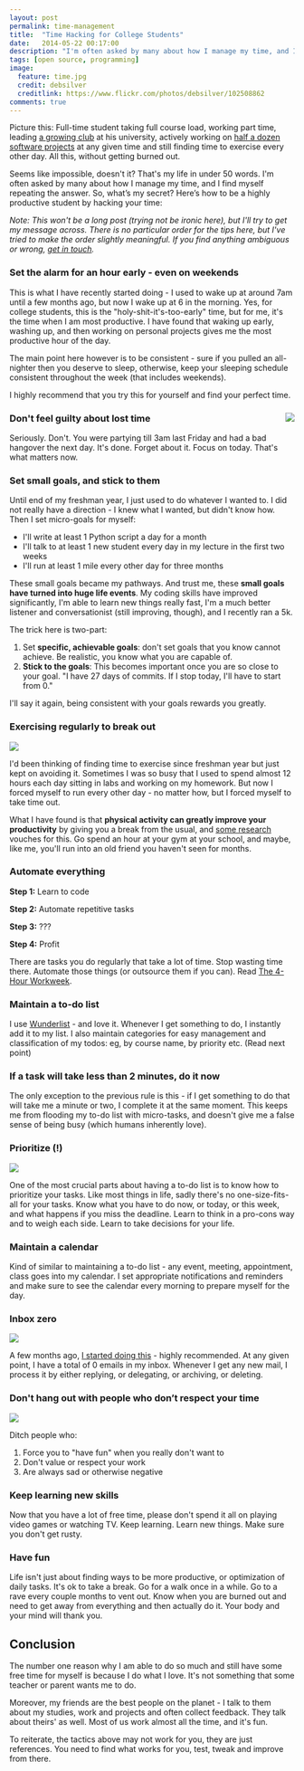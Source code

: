 ```yaml
---
layout: post
permalink: time-management
title:  "Time Hacking for College Students"
date:   2014-05-22 00:17:00
description: "I'm often asked by many about how I manage my time, and I find myself repeating the answer. Here’s how to be a highly productive student by hacking your time."
tags: [open source, programming]
image:
  feature: time.jpg
  credit: debsilver
  creditlink: https://www.flickr.com/photos/debsilver/102508862
comments: true
---
```


Picture this: Full-time student taking full course load, working part time, leading [a growing club](https://www.facebook.com/groups/uwhackers/) at his university, actively working on [half a dozen software projects](https://github.com/karan) at any given time and still finding time to exercise every other day. All this, without getting burned out.

Seems like impossible, doesn't it? That's my life in under 50 words. I'm often asked by many about how I manage my time, and I find myself repeating the answer. So, what’s my secret? Here’s how to be a highly productive student by hacking your time:

*Note: This won't be a long post (trying not be ironic here), but I'll try to get my message across. There is no particular order for the tips here, but I've tried to make the order slightly meaningful. If you find anything ambiguous or wrong, [get in touch](http://twitter.com/KaranGoel).*

### Set the alarm for an hour early - even on weekends

This is what I have recently started doing - I used to wake up at around 7am until a few months ago, but now I wake up at 6 in the morning. Yes, for college students, this is the "holy-shit-it's-too-early" time, but for me, it's the time when I am most productive. I have found that waking up early, washing up, and then working on personal projects gives me the most productive hour of the day.

The main point here however is to be consistent - sure if you pulled an all-nighter then you deserve to sleep, otherwise, keep your sleeping schedule consistent throughout the week (that includes weekends).

I highly recommend that you try this for yourself and find your perfect time.

### Don't feel guilty about lost time <img src="https://farm2.staticflickr.com/1209/1392710669_31e7e13889_q_d.jpg" align="right">

Seriously. Don't. You were partying till 3am last Friday and had a bad hangover the next day. It's done. Forget about it. Focus on today. That's what matters now.

### Set small goals, and stick to them

Until end of my freshman year, I just used to do whatever I wanted to. I did not really have a direction - I knew what I wanted, but didn't know how. Then I set micro-goals for myself:

- I'll write at least 1 Python script a day for a month
- I'll talk to at least 1 new student every day in my lecture in the first two weeks
- I'll run at least 1 mile every other day for three months

These small goals became my pathways. And trust me, these **small goals have turned into huge life events**. My coding skills have improved significantly, I'm able to learn new things really fast, I'm a much better listener and conversationist (still improving, though), and I recently ran a 5k.

The trick here is two-part:

1. Set **specific, achievable goals**: don't set goals that you know cannot achieve. Be realistic, you know what you are capable of.
2. **Stick to the goals**: This becomes important once you are so close to your goal. "I have 27 days of commits. If I stop today, I'll have to start from 0."

I'll say it again, being consistent with your goals rewards you greatly.

### Exercising regularly to break out

![](https://farm5.staticflickr.com/4082/4782840214_a6e524d4eb_b.jpg)

I'd been thinking of finding time to exercise since freshman year but just kept on avoiding it. Sometimes I was so busy that I used to spend almost 12 hours each day sitting in labs and working on my homework. But now I forced myself to run every other day - no matter how, but I forced myself to take time out.

What I have found is that **physical activity can greatly improve your productivity** by giving you a break from the usual, and [some research](http://www.sciencedaily.com/releases/2011/09/110906121011.htm) vouches for this. Go spend an hour at your gym at your school, and maybe, like me, you'll run into an old friend you haven't seen for months.

### Automate everything

**Step 1:** Learn to code

**Step 2:** Automate repetitive tasks

**Step 3:** ???

**Step 4:** Profit

There are tasks you do regularly that take a lot of time. Stop wasting time there. Automate those things (or outsource them if you can). Read [The 4-Hour Workweek](http://fourhourworkweek.com/).

### Maintain a to-do list

I use [Wunderlist](https://www.wunderlist.com/en/) - and love it. Whenever I get something to do, I instantly add it to my list. I also maintain categories for easy management and classification of my todos: eg, by course name, by priority etc. (Read next point)

### If a task will take less than 2 minutes, do it now

The only exception to the previous rule is this - if I get something to do that will take me a minute or two, I complete it at the same moment. This keeps me from flooding my to-do list with micro-tasks, and doesn't give me a false sense of being busy (which humans inherently love).

### Prioritize (!)

![](https://farm6.staticflickr.com/5495/10448525833_8e970219da_z_d.jpg)

One of the most crucial parts about having a to-do list is to know how to prioritize your tasks. Like most things in life, sadly there's no one-size-fits-all for your tasks. Know what you have to do now, or today, or this week, and what happens if you miss the deadline. Learn to think in a pro-cons way and to weigh each side. Learn to take decisions for your life.

### Maintain a calendar

Kind of similar to maintaining a to-do list - any event, meeting, appointment, class goes into my calendar. I set appropriate notifications and reminders and make sure to see the calendar every morning to prepare myself for the day.

### Inbox zero

![](https://farm4.staticflickr.com/3758/9011116378_32e56983e3_b.jpg)

A few months ago, [I started doing this](http://klinger.io/post/71640845938/dont-drown-in-email-how-to-use-gmail-more) - highly recommended. At any given point, I have a total of 0 emails in my inbox. Whenever I get any new mail, I process it by either replying, or delegating, or archiving, or deleting.

### Don't hang out with people who don’t respect your time

![](https://farm4.staticflickr.com/3717/8785443736_7bea754490_b.jpg)

Ditch people who:

1. Force you to "have fun" when you really don't want to
2. Don't value or respect your work
3. Are always sad or otherwise negative

### Keep learning new skills

Now that you have a lot of free time, please don't spend it all on playing video games or watching TV. Keep learning. Learn new things. Make sure you don't get rusty.

### Have fun

Life isn't just about finding ways to be more productive, or optimization of daily tasks. It's ok to take a break. Go for a walk once in a while. Go to a rave every couple months to vent out. Know when you are burned out and need to get away from everything and then actually do it. Your body and your mind will thank you.

## Conclusion

The number one reason why I am able to do so much and still have some free time for myself is because I do what I love. It's not something that some teacher or parent wants me to do.

Moreover, my friends are the best people on the planet - I talk to them about my studies, work and projects and often collect feedback. They talk about theirs' as well. Most of us work almost all the time, and it's fun.

To reiterate, the tactics above may not work for you, they are just references. You need to find what works for you, test, tweak and improve from there.
